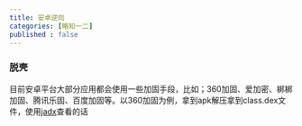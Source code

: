```yaml
---
title: 安卓逆向
categories: [略知一二]
published : false
---
```




### 脱壳
目前安卓平台大部分应用都会使用一些加固手段，比如；360加固、爱加密、梆梆加固、腾讯乐固、百度加固等。以360加固为例，拿到apk解压拿到class.dex文件，使用[jadx](https://github.com/skylot/jadx)查看的话
